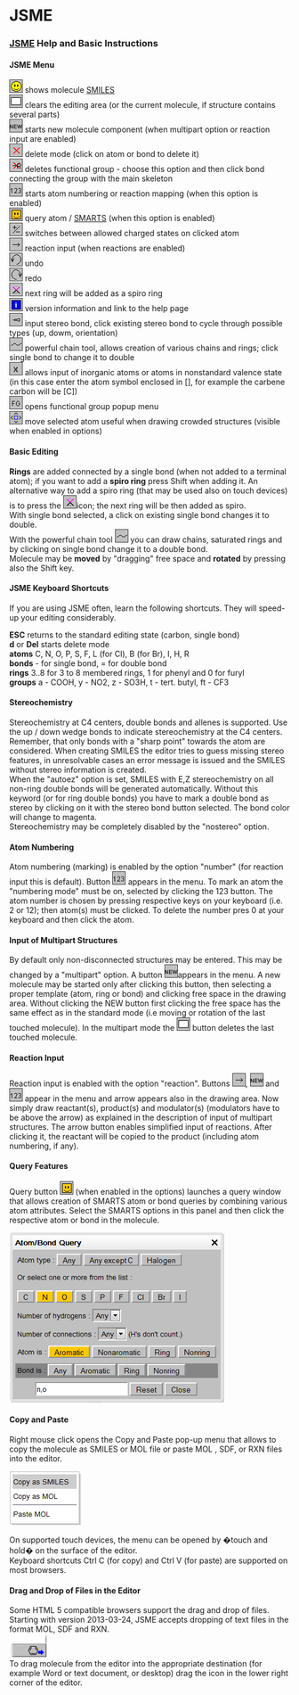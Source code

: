 # JSME

### [JSME](http://peter-ertl.com/jsme/) Help and Basic Instructions

#### JSME Menu

![](images/smiles.png) shows molecule [SMILES](http://en.wikipedia.org/wiki/Simplified_molecular-input_line-entry_system)  
![](images/clean.png) clears the editing area \(or the current molecule, if structure contains several parts\)  
![](images/new.png) starts new molecule component \(when multipart option or reaction input are enabled\)  
![](images/del.png) delete mode \(click on atom or bond to delete it\)  
![](images/delr.png) deletes functional group - choose this option and then click bond connecting the group with the main skeleton  
![](images/123.png) starts atom numbering or reaction mapping \(when this option is enabled\)  
![](images/smarts.png) query atom / [SMARTS](http://en.wikipedia.org/wiki/Smiles_arbitrary_target_specification) \(when this option is enabled\)  
![](images/charge.png) switches between allowed charged states on clicked atom  
![](images/react.png) reaction input \(when reactions are enabled\)  
![](images/undo.png) undo  
![](images/redo.png) redo  
![](images/spiro.png) next ring will be added as a spiro ring  
![](images/info.png) version information and link to the help page  
![](images/stereo.png) input stereo bond, click existing stereo bond to cycle through possible types \(up, dowm, orientation\)  
![](images/chain.png) powerful chain tool, allows creation of various chains and rings; click single bond to change it to double  
![](images/xatom.png) allows input of inorganic atoms or atoms in nonstandard valence state \(in this case enter the atom symbol enclosed in \[\], for example the carbene carbon will be \[C\]\)  
![](images/fg.png) opens functional group popup menu  
![](images/movea.png) move selected atom useful when drawing crowded structures \(visible when enabled in options\)

#### Basic Editing

**Rings** are added connected by a single bond \(when not added to a terminal atom\); if you want to add a **spiro ring** press Shift when adding it. An alternative way to add a spiro ring \(that may be used also on touch devices\) is to press the ![](images/spiro.png)icon; the next ring will be then added as spiro.  
With single bond selected, a click on existing single bond changes it to double.  
With the powerful chain tool ![](images/chain.png) you can draw chains, saturated rings and by clicking on single bond change it to a double bond.  
Molecule may be **moved** by "dragging" free space and **rotated** by pressing also the Shift key.

#### JSME Keyboard Shortcuts

If you are using JSME often, learn the following shortcuts. They will speed-up your editing considerably.

**ESC** returns to the standard editing state \(carbon, single bond\)  
**d** or **Del** starts delete mode  
**atoms** C, N, O, P, S, F, L \(for Cl\), B \(for Br\), I, H, R  
**bonds** - for single bond, = for double bond  
**rings** 3..8 for 3 to 8 membered rings, 1 for phenyl and 0 for furyl  
**groups** a - COOH, y - NO2, z - SO3H, t - tert. butyl, ft - CF3

#### Stereochemistry

Stereochemistry at C4 centers, double bonds and allenes is supported. Use the up / down wedge bonds to indicate stereochemistry at the C4 centers. Remember, that only bonds with a "sharp point" towards the atom are considered. When creating SMILES the editor tries to guess missing stereo features, in unresolvable cases an error message is issued and the SMILES without stereo information is created.  
When the "autoez" option is set, SMILES with E,Z stereochemistry on all non-ring double bonds will be generated automatically. Without this keyword \(or for ring double bonds\) you have to mark a double bond as stereo by clicking on it with the stereo bond button selected. The bond color will change to magenta.  
Stereochemistry may be completely disabled by the "nostereo" option.

#### Atom Numbering

Atom numbering \(marking\) is enabled by the option "number" \(for reaction input this is default\). Button ![](images/123.png) appears in the menu. To mark an atom the "numbering mode" must be on, selected by clicking the 123 button. The atom number is chosen by pressing respective keys on your keyboard \(i.e. 2 or 12\); then atom\(s\) must be clicked. To delete the number pres 0 at your keyboard and then click the atom.

#### Input of Multipart Structures

By default only non-disconnected structures may be entered. This may be changed by a "multipart" option. A button ![](images/new.png)appears in the menu. A new molecule may be started only after clicking this button, then selecting a proper template \(atom, ring or bond\) and clicking free space in the drawing area. Without clicking the NEW button first clicking the free space has the same effect as in the standard mode \(i.e moving or rotation of the last touched molecule\). In the multipart mode the ![](images/clean.png) button deletes the last touched molecule.

#### Reaction Input

Reaction input is enabled with the option "reaction". Buttons ![](images/react.png), ![](images/new.png) and ![](images/123.png) appear in the menu and arrow appears also in the drawing area. Now simply draw reactant\(s\), product\(s\) and modulator\(s\) \(modulators have to be above the arrow\) as explained in the description of input of multipart structures. The arrow button enables simplified input of reactions. After clicking it, the reactant will be copied to the product \(including atom numbering, if any\).

#### Query Features

Query button ![](images/smarts.png) \(when enabled in the options\) launches a query window that allows creation of SMARTS atom or bond queries by combining various atom attributes. Select the SMARTS options in this panel and then click the respective atom or bond in the molecule.

![](images/querywindow.png)

#### Copy and Paste

Right mouse click opens the Copy and Paste pop-up menu that allows to copy the molecule as SMILES or MOL file or paste MOL , SDF, or RXN files into the editor.

![](images/copypaste.png)

On supported touch devices, the menu can be opened by �touch and hold� on the surface of the editor.  
Keyboard shortcuts Ctrl C \(for copy\) and Ctrl V \(for paste\) are supported on most browsers.

#### Drag and Drop of Files in the Editor

Some HTML 5 compatible browsers support the drag and drop of files. Starting with version 2013-03-24, JSME accepts dropping of text files in the format MOL, SDF and RXN.  
![](images/dragdrop.png)  
To drag molecule from the editor into the appropriate destination \(for example Word or text document, or desktop\) drag the icon in the lower right corner of the editor.
